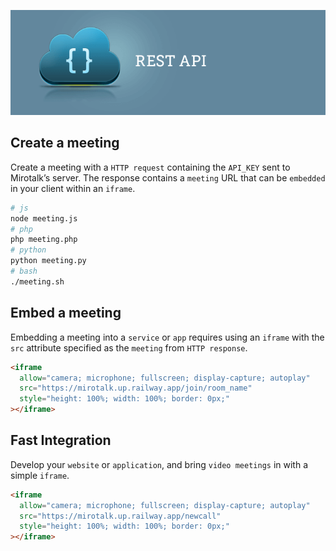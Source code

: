 [![restAPI](restAPI.png)](https://mirotalk.up.railway.app/api/v1/docs)
## Create a meeting

Create a meeting with a `HTTP request` containing the `API_KEY` sent to Mirotalk’s server. The response contains a `meeting` URL that can be `embedded` in your client within an `iframe`.

```bash
# js
node meeting.js
# php
php meeting.php
# python
python meeting.py
# bash
./meeting.sh
```

## Embed a meeting

Embedding a meeting into a `service` or `app` requires using an `iframe` with the `src` attribute specified as the `meeting` from `HTTP response`.

```html
<iframe
  allow="camera; microphone; fullscreen; display-capture; autoplay"
  src="https://mirotalk.up.railway.app/join/room_name"
  style="height: 100%; width: 100%; border: 0px;"
></iframe>
```

## Fast Integration

Develop your `website` or `application`, and bring `video meetings` in with a simple `iframe`.

```html
<iframe
  allow="camera; microphone; fullscreen; display-capture; autoplay"
  src="https://mirotalk.up.railway.app/newcall"
  style="height: 100%; width: 100%; border: 0px;"
></iframe>
```
